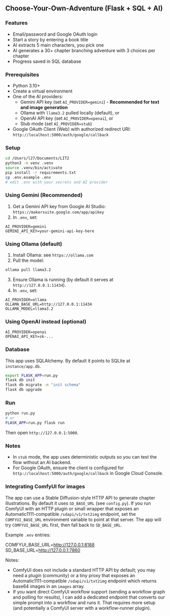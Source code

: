## Choose-Your-Own-Adventure (Flask + SQL + AI)

### Features
- Email/password and Google OAuth login
- Start a story by entering a book title
- AI extracts 5 main characters, you pick one
- AI generates a 30+ chapter branching adventure with 3 choices per chapter
- Progress saved in SQL database

### Prerequisites
- Python 3.10+
- Create a virtual environment
- One of the AI providers:
  - Gemini API key (set `AI_PROVIDER=gemini`) - **Recommended for text and image generation**
  - Ollama with `llama3.2` pulled locally (default), or
  - OpenAI API key (set `AI_PROVIDER=openai`), or
  - Stub mode (set `AI_PROVIDER=stub`)
- Google OAuth Client (Web) with authorized redirect URI: `http://localhost:5000/auth/google/callback`

### Setup
```bash
cd /Users/l27/Documents/LIT2
python3 -m venv .venv
source .venv/bin/activate
pip install -r requirements.txt
cp .env.example .env
# edit .env with your secrets and AI provider
```

### Using Gemini (Recommended)
1) Get a Gemini API key from Google AI Studio: `https://makersuite.google.com/app/apikey`
2) In `.env`, set:
```
AI_PROVIDER=gemini
GEMINI_API_KEY=your-gemini-api-key-here
```

### Using Ollama (default)
1) Install Ollama: see `https://ollama.com`
2) Pull the model:
```bash
ollama pull llama3.2
```
3) Ensure Ollama is running (by default it serves at `http://127.0.0.1:11434`).
4) In `.env`, set:
```
AI_PROVIDER=ollama
OLLAMA_BASE_URL=http://127.0.0.1:11434
OLLAMA_MODEL=llama3.2
```

### Using OpenAI instead (optional)
```
AI_PROVIDER=openai
OPENAI_API_KEY=sk-...
```

### Database
This app uses SQLAlchemy. By default it points to SQLite at `instance/app.db`.

```bash
export FLASK_APP=run.py
flask db init
flask db migrate -m "init schema"
flask db upgrade
```

### Run
```bash
python run.py
# or
FLASK_APP=run.py flask run
```

Then open `http://127.0.0.1:5000`.

### Notes
- In `stub` mode, the app uses deterministic outputs so you can test the flow without an AI backend.
- For Google OAuth, ensure the client is configured for `http://localhost:5000/auth/google/callback` in Google Cloud Console.

### Integrating ComfyUI for images

The app can use a Stable Diffusion-style HTTP API to generate chapter illustrations. By default it uses `SD_BASE_URL` (see `config.py`). If you run ComfyUI with an HTTP plugin or small wrapper that exposes an Automatic1111-compatible `/sdapi/v1/txt2img` endpoint, set the `COMFYUI_BASE_URL` environment variable to point at that server. The app will try `COMFYUI_BASE_URL` first, then fall back to `SD_BASE_URL`.

Example `.env` entries:

COMFYUI_BASE_URL=http://127.0.0.1:8188
SD_BASE_URL=http://127.0.0.1:7860

Notes:
- ComfyUI does not include a standard HTTP API by default; you may need a plugin (community) or a tiny proxy that exposes an Automatic1111-compatible `/sdapi/v1/txt2img` endpoint which returns base64 images in an `images` array.
- If you want direct ComfyUI workflow support (sending a workflow graph and polling for results), I can add a dedicated endpoint that converts our simple prompt into a workflow and runs it. That requires more setup (and potentially a ComfyUI server with a workflow-runner plugin).
